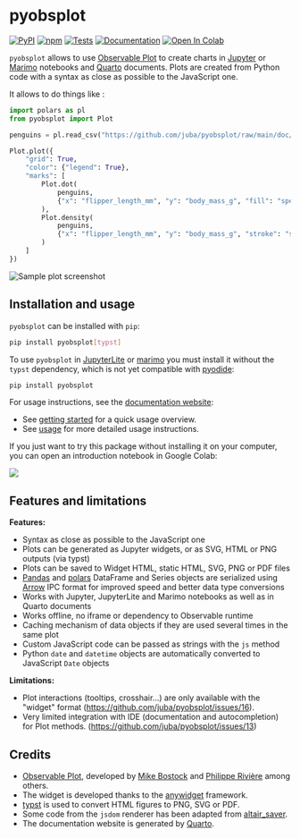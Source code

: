 # pyobsplot

[![PyPI](https://img.shields.io/pypi/v/pyobsplot.svg?color=green)](https://pypi.org/project/pyobsplot)
[![npm](https://img.shields.io/npm/v/pyobsplot?color=green)](https://www.npmjs.com/package/pyobsplot)
[![Tests](https://github.com/juba/pyobsplot/actions/workflows/tests.yml/badge.svg)](https://github.com/juba/pyobsplot/actions/workflows/tests.yml)
[![Documentation](https://github.com/juba/pyobsplot/actions/workflows/publish.yml/badge.svg)](https://github.com/juba/pyobsplot/actions/workflows/publish.yml)
[![Open In Colab](https://github.com/juba/pyobsplot/raw/main/doc/img/colab-badge.svg)](https://colab.research.google.com/github/juba/pyobsplot/blob/main/examples/introduction.ipynb)

`pyobsplot` allows to use [Observable Plot](https://observablehq.com/@observablehq/plot?collection=@observablehq/plot) to create charts in [Jupyter](https://jupyter.org) or [Marimo](https://marimo.io) notebooks and [Quarto](https://quarto.org) documents. Plots are created from Python code with a syntax as close as possible to the JavaScript one.

It allows to do things like :

```python
import polars as pl
from pyobsplot import Plot

penguins = pl.read_csv("https://github.com/juba/pyobsplot/raw/main/doc/data/penguins.csv")

Plot.plot({
    "grid": True,
    "color": {"legend": True},
    "marks": [
        Plot.dot(
            penguins,
            {"x": "flipper_length_mm", "y": "body_mass_g", "fill": "species"}
        ),
        Plot.density(
            penguins,
            {"x": "flipper_length_mm", "y": "body_mass_g", "stroke": "species"}
        )
    ]
})
```

![Sample plot screenshot](https://github.com/juba/pyobsplot/raw/main/doc/screenshots/readme_plot.png)

## Installation and usage

`pyobsplot` can be installed with `pip`:

```sh
pip install pyobsplot[typst]
```

To use `pyobsplot` in [JupyterLite](https://jupyter.org/try-jupyter/lab/) or [marimo](https://marimo.io) you must install it without the `typst` dependency, which is not yet compatible with [pyodide](https://pyodide.org/en/stable/):

```sh
pip install pyobsplot
```


For usage instructions, see the [documentation website](https://juba.github.io/pyobsplot):

-   See [getting started](https://juba.github.io/pyobsplot/getting_started.html) for a quick usage overview.
-   See [usage](https://juba.github.io/pyobsplot/usage.html) for more detailed usage instructions.

If you just want to try this package without installing it on your computer, you can open an introduction notebook in Google Colab:

[![](https://github.com/juba/pyobsplot/raw/main/doc/img/colab-badge.svg)](https://colab.research.google.com/github/juba/pyobsplot/blob/main/examples/introduction.ipynb)

## Features and limitations

**Features:**

-   Syntax as close as possible to the JavaScript one
-   Plots can be generated as Jupyter widgets, or as SVG, HTML or PNG outputs (via typst)
-   Plots can be saved to Widget HTML, static HTML, SVG, PNG or PDF files
-   [Pandas](https://pandas.pydata.org) and [polars](https://pola.rs) DataFrame and Series objects are serialized using [Arrow](https://arrow.apache.org) IPC format for improved speed and better data type conversions
-   Works with Jupyter, JupyterLite and Marimo notebooks as well as in Quarto documents
-   Works offline, no iframe or dependency to Observable runtime
-   Caching mechanism of data objects if they are used several times in the same plot
-   Custom JavaScript code can be passed as strings with the `js` method
-   Python `date` and `datetime` objects are automatically converted to JavaScript `Date` objects

**Limitations:**

-   Plot interactions (tooltips, crosshair...) are only available with the "widget" format (<https://github.com/juba/pyobsplot/issues/16>).
-   Very limited integration with IDE (documentation and autocompletion) for Plot methods. (<https://github.com/juba/pyobsplot/issues/13>)

## Credits

-   [Observable Plot](https://observablehq.com/@observablehq/plot?collection=@observablehq/plot), developed by [Mike Bostock](https://observablehq.com/@mbostock) and [Philippe Rivière](https://observablehq.com/@fil) among others.
-   The widget is developed thanks to the [anywidget](https://anywidget.dev) framework.
-   [typst](https://typst.app) is used to convert HTML figures to PNG, SVG or PDF.
-   Some code from the `jsdom` renderer has been adapted from [altair_saver](https://github.com/altair-viz/altair_saver).
-   The documentation website is generated by [Quarto](https://quarto.org).

